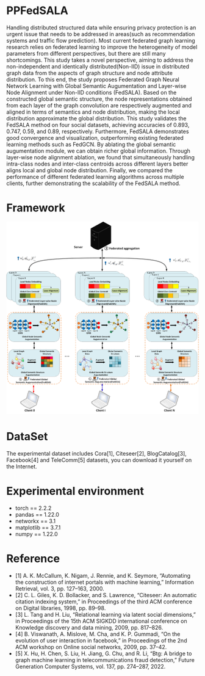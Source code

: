 # PPFedSALA
Handling distributed structured data while ensuring privacy protection is an urgent issue that needs to be addressed in areas(such as recommendation systems and traffic flow prediction). Most current federated graph learning research relies on federated learning to improve the heterogeneity of model parameters from different perspectives, but there are still many shortcomings. This study takes a novel perspective, aiming to address the non-independent and identically distributed(Non-IID) issue in distributed graph data from the aspects of graph structure and node attribute distribution. To this end, the study proposes Federated Graph Neural Network Learning with Global Semantic Augumentation and Layer-wise Node Alignment under Non-IID conditions (FedSALA). Based on the constructed global semantic structure, the node representations obtained from each layer of the graph convolution are respectively augmented and aligned in terms of semantics and node distribution, making the local distribution approximate the global distribution. This study validates the FedSALA method on four social datasets, achieving accuracies of 0.893, 0.747, 0.59, and 0.89, respectively. Furthermore, FedSALA demonstrates good convergence and visualization, outperforming existing federated learning methods such as FedGCN. By ablating the global semantic augumentation module, we can obtain richer global information. Through layer-wise node alignment ablation, we found that simultaneously handling intra-class nodes and inter-class centroids across different layers better aligns local and global node distribution. Finally, we compared the performance of different federated learning algorithms across multiple clients, further demonstrating the scalability of the FedSALA method.

# Framework
![The Framework of FedSALA](./fig2.png)

# DataSet
The experimental dataset includes Cora[1], Citeseer[2], BlogCatalog[3], Facebook[4] and TeleComm[5] datasets, you can download it yourself on the Internet.

# Experimental environment
+ torch == 2.2.2
+ pandas == 1.22.0
+ networkx == 3.1
+ matplotlib == 3.7.1
+ numpy == 1.22.0

# Reference
- [1] A. K. McCallum, K. Nigam, J. Rennie, and K. Seymore, “Automating the construction of internet portals with machine learning,” Information Retrieval, vol. 3, pp. 127–163, 2000.
- [2] C. L. Giles, K. D. Bollacker, and S. Lawrence, “Citeseer: An automatic citation indexing system,” in Proceedings of the third ACM conference on Digital libraries, 1998, pp. 89–98.
- [3] L. Tang and H. Liu, “Relational learning via latent social dimensions,” in Proceedings of the 15th ACM SIGKDD international conference on Knowledge discovery and data mining, 2009, pp. 817–826.
- [4] B. Viswanath, A. Mislove, M. Cha, and K. P. Gummadi, “On the evolution of user interaction in facebook,” in Proceedings of the 2nd ACM workshop on Online social networks, 2009, pp. 37–42.
- [5] X. Hu, H. Chen, S. Liu, H. Jiang, G. Chu, and R. Li, “Btg: A bridge to graph machine learning in telecommunications fraud detection,” Future Generation Computer Systems, vol. 137, pp. 274–287, 2022.
